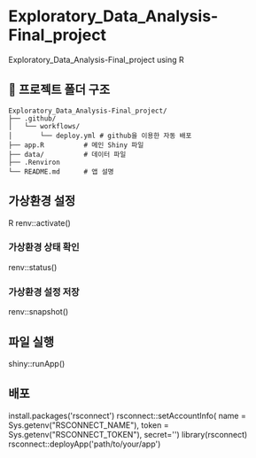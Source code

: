 # Exploratory_Data_Analysis-Final_project
Exploratory_Data_Analysis-Final_project using R

## 📁 프로젝트 폴더 구조
```plaintext
Exploratory_Data_Analysis-Final_project/
├── .github/
│   └── workflows/
│       └── deploy.yml # github을 이용한 자동 배포
├── app.R          # 메인 Shiny 파일
├── data/          # 데이터 파일
├── .Renviron
└── README.md      # 앱 설명
```

## 가상환경 설정
R
renv::activate() 

### 가상환경 상태 확인
renv::status()

### 가상환경 설정 저장
renv::snapshot()

## 파일 실행
shiny::runApp()

## 배포
install.packages('rsconnect')
rsconnect::setAccountInfo(
  name = Sys.getenv("RSCONNECT_NAME"),
  token = Sys.getenv("RSCONNECT_TOKEN"),
  secret='<SECRET>')
library(rsconnect)
rsconnect::deployApp('path/to/your/app')
